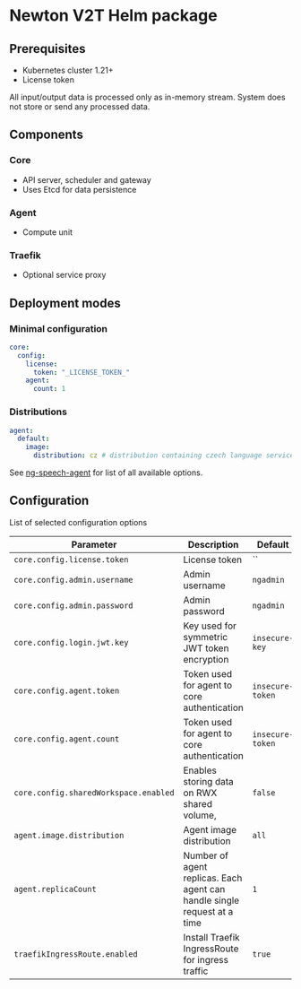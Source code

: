 # Newton V2T Helm package

## Prerequisites

- Kubernetes cluster 1.21+
- License token

All input/output data is processed only as in-memory stream. System does not store or send any processed data.

## Components

### Core

* API server, scheduler and gateway
* Uses Etcd for data persistence

### Agent

* Compute unit

### Traefik

* Optional service proxy

## Deployment modes

### Minimal configuration

```yaml
core:
  config:
    license:
      token: "_LICENSE_TOKEN_"
    agent:
      count: 1
```

### Distributions

```yaml
agent:
  default:
    image:
      distribution: cz # distribution containing czech language service pack
```

See [ng-speech-agent](https://hub.docker.com/r/newtontechnologies/ng-speech-agent/tags) for list of all available
options.

## Configuration

List of selected configuration options

| Parameter                             | Description                                                                            | Default          |
|---------------------------------------|----------------------------------------------------------------------------------------|------------------|
| `core.config.license.token`           | License token                                                                          | ``               |
| `core.config.admin.username`          | Admin username                                                                         | `ngadmin`        |
| `core.config.admin.password`          | Admin password                                                                         | `ngadmin`        |
| `core.config.login.jwt.key`           | Key used for symmetric JWT token encryption                                            | `insecure-key`   |
| `core.config.agent.token`             | Token used for agent to core authentication                                            | `insecure-token` |
| `core.config.agent.count`             | Token used for agent to core authentication                                            | `insecure-token` |
| `core.config.sharedWorkspace.enabled` | Enables storing data on RWX shared volume,                                             | `false`          |
| `agent.image.distribution`            | Agent image distribution                                                               | `all`            |
| `agent.replicaCount`                  | Number of agent replicas. Each agent can handle single request at a time               | `1`              |
| `traefikIngressRoute.enabled`         | Install Traefik IngressRoute for ingress traffic                                       | `true`           |

